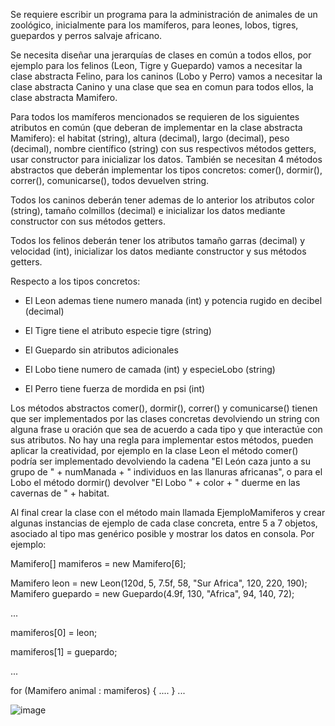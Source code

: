 Se requiere escribir un programa para la administración de animales de un zoológico, inicialmente para los mamíferos, para leones, lobos, tigres, guepardos y perros salvaje africano.

Se necesita diseñar una jerarquías de clases en común a todos ellos, por ejemplo para los felinos (Leon, Tigre y Guepardo) vamos a necesitar la clase abstracta Felino, para los caninos (Lobo y Perro) vamos a necesitar la clase abstracta Canino y una clase que sea en comun para todos ellos, la clase abstracta Mamifero.

Para todos los mamíferos mencionados se requieren de los siguientes atributos en común (que deberan de implementar en la clase abstracta Mamifero): el habitat (string), altura (decimal), largo (decimal), peso (decimal), nombre científico (string) con sus respectivos métodos getters, usar constructor para inicializar los datos. También se necesitan 4 métodos abstractos que deberán implementar los tipos concretos: comer(), dormir(), correr(), comunicarse(), todos devuelven string.

Todos los caninos deberán tener ademas de lo anterior los atributos color (string), tamaño colmillos (decimal) e inicializar los datos mediante constructor con sus métodos getters.

Todos los felinos deberán tener los atributos tamaño garras (decimal) y velocidad (int), inicializar los datos mediante constructor y sus métodos getters.

Respecto a los tipos concretos:

- El Leon ademas tiene numero manada (int) y potencia rugido en decibel (decimal)

- El Tigre tiene el atributo especie tigre (string)

- El Guepardo sin atributos adicionales

- El Lobo tiene numero de camada (int) y especieLobo (string)

- El Perro tiene fuerza de mordida en psi (int)

Los métodos abstractos comer(), dormir(), correr() y comunicarse() tienen que ser implementados por las clases concretas devolviendo un string con alguna frase u oración que sea de acuerdo a cada tipo y que interactúe con sus atributos. No hay una regla para implementar estos métodos, pueden aplicar la creatividad, por ejemplo en la clase Leon el método comer() podría ser implementado devolviendo la cadena "El León caza junto a su grupo de " + numManada + " individuos en las llanuras africanas", o para el Lobo el método dormir() devolver "El Lobo " + color + " duerme en las cavernas de " + habitat.

Al final crear la clase con el método main llamada EjemploMamiferos y crear algunas instancias de ejemplo de cada clase concreta, entre 5 a 7 objetos, asociado al tipo mas genérico posible y mostrar los datos en consola. Por ejemplo:

Mamifero[] mamiferos = new Mamifero[6];
 
Mamifero leon = new Leon(120d, 5, 7.5f, 58, "Sur Africa", 120, 220, 190);
Mamifero guepardo = new Guepardo(4.9f, 130, "Africa", 94, 140, 72);

...

mamiferos[0] = leon;

mamiferos[1] = guepardo;

...
 
for (Mamifero animal : mamiferos) {
    ....
}
...


![image](https://github.com/CCrisstian/TAREA_Zoo_Clases_ABSTRACTAS/assets/111469216/2c175ece-5bd7-45ed-8086-f0891c392f9e)
